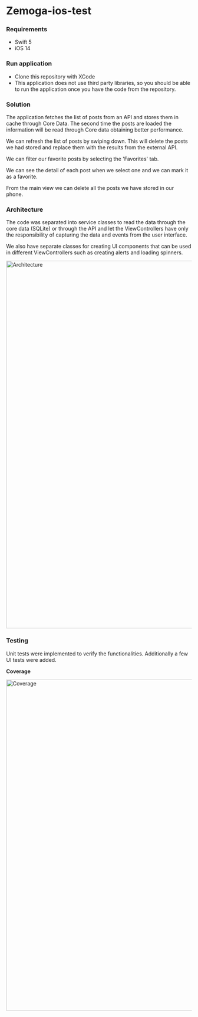 # Zemoga-ios-test

### Requirements
- Swift 5
- iOS 14

### Run application
- Clone this repository with XCode
- This application does not use third party libraries, so you should be able to run the application once you have the code from the repository.


### Solution
The application fetches the list of posts from an API and stores them in cache through Core Data. The second time the posts are loaded the information will be read through Core data obtaining better performance.

We can refresh the list of posts by swiping down. This will delete the posts we had stored and replace them with the results from the external API.

We can filter our favorite posts by selecting the 'Favorites' tab.

We can see the detail of each post when we select one and we can mark it as a favorite.

From the main view we can delete all the posts we have stored in our phone.

### Architecture
The code was separated into service classes to read the data through the core data (SQLite) or through the API and let the ViewControllers have only the responsibility of capturing the data and events from the user interface.

We also have separate classes for creating UI components that can be used in different ViewControllers such as creating alerts and loading spinners.

<img width="997" alt="Architecture" src="https://user-images.githubusercontent.com/35070041/169827348-e530f4cb-74a9-47cc-9264-d69b97e645b8.png">

### Testing
Unit tests were implemented to verify the functionalities. Additionally a few UI tests were added.

**Coverage**

<img width="898" alt="Coverage" src="https://user-images.githubusercontent.com/35070041/169828479-a710f996-6f82-4c06-87f2-403175ac06ef.png">

